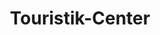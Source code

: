 ---
title: "Touristik-Center"
url: /dresden/touristik-center-wilhelm-buck-strasse/
shop: Reisebüro
---